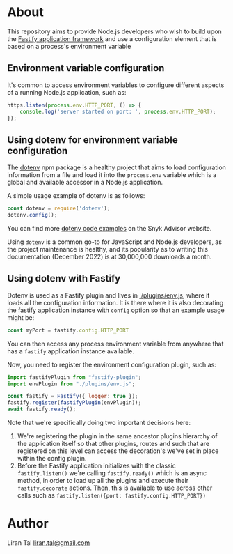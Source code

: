 # About

This repository aims to provide Node.js developers who wish to build upon the [Fastify application framework](https://www.fastify.io) and use a configuration element that is based on a process's environment variable

## Environment variable configuration

It's common to access environment variables to configure different aspects of a running
Node.js application, such as:

```javascript
https.listen(process.env.HTTP_PORT, () => {
    console.log('server started on port: ', process.env.HTTP_PORT);
});
```

## Using dotenv for environment variable configuration

The [dotenv](https://snyk.io/advisor/npm-package/dotenv) npm package is a healthy project that aims to load configuration information from a file and load it into the `process.env` variable which is a global and available accessor in a Node.js application.

A simple usage example of dotenv is as follows:

```javascript
const dotenv = require('dotenv');
dotenv.config();
```

You can find more [dotenv code examples](https://snyk.io/advisor/npm-package/dotenv#code-examples) on the Snyk Advisor website.

Using `dotenv` is a common go-to for JavaScript and Node.js developers, as the project maintenance is healthy, and its popularity as to writing this documentation (December 2022) is at 30,000,000 downloads a month.

## Using dotenv with Fastify

Dotenv is used as a Fastify plugin and lives in [./plugins/env.js](./plugins/env.js), 
where it loads all the configuration information. It is there where it is also decorating
the fastify application instance with `config` option so that an example usage might be:

```javascript
const myPort = fastify.config.HTTP_PORT
```

You can then access any process environment variable from anywhere that has a
`fastify` application instance available.

Now, you need to register the environment configuration plugin, such as:

```javascript
import fastifyPlugin from "fastify-plugin";
import envPlugin from "./plugins/env.js";

const fastify = Fastify({ logger: true });
fastify.register(fastifyPlugin(envPlugin));
await fastify.ready();
```

Note that we're specifically doing two important decisions here:
1. We're registering the plugin in the same ancestor plugins hierarchy of the application itself so that other plugins, routes and such that are registered on this level can access the decoration's we've set in place within the config plugin.
2. Before the Fastify application initializes with the classic `fastify.listen()` we're calling `fastify.ready()` which is an async method, in order to load up all the plugins and execute their `fastify.decorate` actions. Then, this is available to use across other calls such as `fastify.listen({port: fastify.config.HTTP_PORT})`

# Author
Liran Tal <liran.tal@gmail.com>
